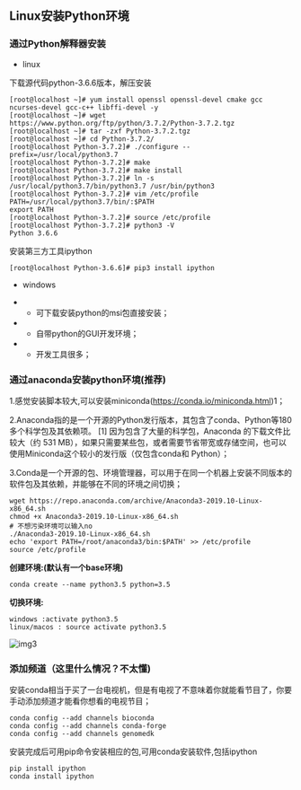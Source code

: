 ## Linux安装Python环境

### 通过Python解释器安装

+ linux

下载源代码python-3.6.6版本，解压安装

~~~ shell
[root@localhost ~]# yum install openssl openssl-devel cmake gcc ncurses-devel gcc-c++ libffi-devel -y
[root@localhost ~]# wget https://www.python.org/ftp/python/3.7.2/Python-3.7.2.tgz
[root@localhost ~]# tar -zxf Python-3.7.2.tgz
[root@localhost ~]# cd Python-3.7.2/
[root@localhost Python-3.7.2]# ./configure --prefix=/usr/local/python3.7
[root@localhost Python-3.7.2]# make
[root@localhost Python-3.7.2]# make install
[root@localhost Python-3.7.2]# ln -s /usr/local/python3.7/bin/python3.7 /usr/bin/python3
[root@localhost Python-3.7.2]# vim /etc/profile
PATH=/usr/local/python3.7/bin/:$PATH
export PATH
[root@localhost Python-3.7.2]# source /etc/profile
[root@localhost Python-3.7.2]# python3 -V
Python 3.6.6
~~~

安装第三方工具ipython

~~~ shell
[root@localhost Python-3.6.6]# pip3 install ipython
~~~

+ windows
+ + 可下载安装python的msi包直接安装；

+ + 自带python的GUI开发环境；

+ + 开发工具很多；



### 通过anaconda安装python环境(推荐)

1.感觉安装脚本较大,可以安装miniconda(https://conda.io/miniconda.html)1；

2.Anaconda指的是一个开源的Python发行版本，其包含了conda、Python等180多个科学包及其依赖项。 [1]  因为包含了大量的科学包，Anaconda 的下载文件比较大（约 531 MB），如果只需要某些包，或者需要节省带宽或存储空间，也可以使用Miniconda这个较小的发行版（仅包含conda和 Python）；

3.Conda是一个开源的包、环境管理器，可以用于在同一个机器上安装不同版本的软件包及其依赖，并能够在不同的环境之间切换；

~~~ shell
wget https://repo.anaconda.com/archive/Anaconda3-2019.10-Linux-x86_64.sh
chmod +x Anaconda3-2019.10-Linux-x86_64.sh
# 不想污染环境可以输入no
./Anaconda3-2019.10-Linux-x86_64.sh   
echo 'export PATH=/root/anaconda3/bin:$PATH' >> /etc/profile
source /etc/profile
~~~

<b>创建环境:(默认有一个base环境)</b>

~~~ shell
conda create --name python3.5 python=3.5
~~~

<b>切换环境:</b>

~~~ shell
windows :activate python3.5
linux/macos : source activate python3.5
~~~

![img3](D:\Note\python\图片\img3.png)

### 添加频道（这里什么情况？不太懂)

安装conda相当于买了一台电视机，但是有电视了不意味着你就能看节目了，你要手动添加频道才能看你想看的电视节目；

~~~ shell
conda config --add channels bioconda
conda config --add channels conda-forge
conda config --add channels genomedk
~~~

安装完成后可用pip命令安装相应的包,可用conda安装软件,包括ipython

~~~ shell 
pip install ipython
conda install ipython
~~~

